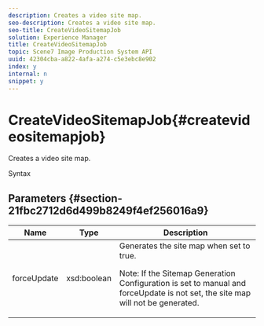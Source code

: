 ```yaml
---
description: Creates a video site map.
seo-description: Creates a video site map.
seo-title: CreateVideoSitemapJob
solution: Experience Manager
title: CreateVideoSitemapJob
topic: Scene7 Image Production System API
uuid: 42304cba-a822-4afa-a274-c5e3ebc8e902
index: y
internal: n
snippet: y
---
```


# CreateVideoSitemapJob{#createvideositemapjob}

Creates a video site map.

 Syntax 

## Parameters {#section-21fbc2712d6d499b8249f4ef256016a9}

<table id="table_7B459A9D55CE49A38D8A77CBD229033A"> 
 <thead> 
  <tr> 
   <th colname="col1" class="entry"> Name </th> 
   <th colname="col2" class="entry"> Type </th> 
   <th colname="col3" class="entry"> Description </th> 
  </tr> 
 </thead>
 <tbody> 
  <tr> 
   <td colname="col1"> <span class="codeph"> <span class="varname"> forceUpdate</span> </span> </td> 
   <td colname="col2"> <span class="codeph"> xsd:boolean</span> </td> 
   <td colname="col3">Generates the site map when set to <span class="codeph"> true</span>. <p><p>Note: If the Sitemap Generation Configuration is set to manual and <span class="codeph"> forceUpdate</span> is not set, the site map will not be generated. </p></p></td> 
  </tr> 
 </tbody> 
</table>

